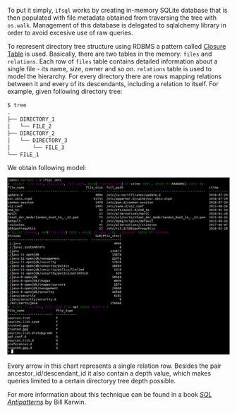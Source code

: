 To put it simply, `ifsql` works by creating in-memory SQLite database that is then populated with file metadata obtained from traversing the tree with `os.walk`. Management of this database is delegated to sqlalchemy library in order to avoid excesive use of raw queries.

To represent directory tree structure using RDBMS a pattern called [Closure Table](http://technobytz.com/closure_table_store_hierarchical_data.html) is used. Basically, there are two tables in the memory: `files` and `relations`. Each row of `files` table contains detailed information about a single file - its name, size, owner and so on. `relations` table is used to model the hierarchy. For every directory there are rows mapping relations between it and every of its descendants, including a relation to itself. For example, given following directory tree:

```
$ tree
.
├── DIRECTORY_1
│   └── FILE_2
├── DIRECTORY_2
│   └── DIRECTORY_3
│       └── FILE_3
└── FILE_1
```

We obtain following model:

![example](./example.png)

Every arrow in this chart represents a single relation row. Besides the pair ancestor_id/descendant_id it also contain a depth value, which makes queries limited to a certain directoryy tree depth possible.

For more information about this technique can be found in a book *[SQL Antipatterns](https://pragprog.com/book/bksqla/sql-antipatterns)* by Bill Karwin.
